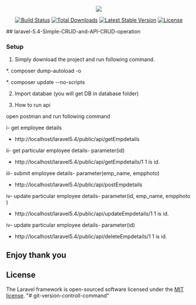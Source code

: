 <p align="center"><img src="https://laravel.com/assets/img/components/logo-laravel.svg"></p>

<p align="center">
<a href="https://travis-ci.org/laravel/framework"><img src="https://travis-ci.org/laravel/framework.svg" alt="Build Status"></a>
<a href="https://packagist.org/packages/laravel/framework"><img src="https://poser.pugx.org/laravel/framework/d/total.svg" alt="Total Downloads"></a>
<a href="https://packagist.org/packages/laravel/framework"><img src="https://poser.pugx.org/laravel/framework/v/stable.svg" alt="Latest Stable Version"></a>
<a href="https://packagist.org/packages/laravel/framework"><img src="https://poser.pugx.org/laravel/framework/license.svg" alt="License"></a>
</p>
## laravel-5.4-Simple-CRUD-and-API-CRUD-operation

### Setup
1. Simply download the project and run following command.

 *. composer dump-autoload -o
 
 *. composer update --no-scripts
 
2. Import databae (you will get DB in database folder)
 
3. How to run api

 open postman and run following command
 
 i- get employee details
 * http://localhost/laravel5.4/public/api/getEmpdetails
 
 ii- get particular employee details- parameter(id)
  * http://localhost/laravel5.4/public/api/getEmpdetails/1
   1 is id.
  
 iii- submit employee details- parameter(emp_name, empphoto)
  * http://localhost/laravel5.4/public/api/postEmpdetails
  
 iv- update particular employee details- parameter(id, emp_name, empphoto )
  * http://localhost/laravel5.4/public/api/updateEmpdetails/1
  1 is id.

 iv- update particular employee details- parameter(id)
  * http://localhost/laravel5.4/public/api/deleteEmpdetails/1
  1 is id.
  
  ## Enjoy thank you


## License

The Laravel framework is open-sourced software licensed under the [MIT license](http://opensource.org/licenses/MIT).
"# git-version-controll-command" 
